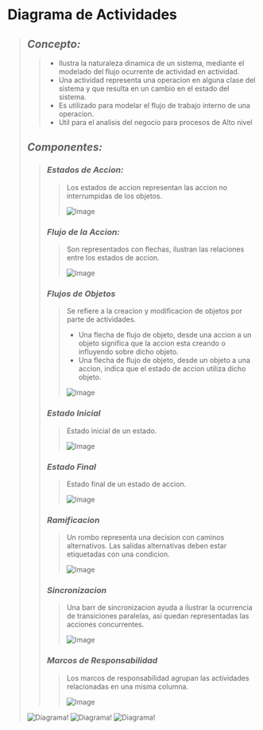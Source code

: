 # Diagrama de Actividades
> ## ***Concepto:***
>> - Ilustra la naturaleza dinamica de un sistema, mediante el modelado del flujo ocurrente de actividad en actividad.
>> - Una actividad representa una operacion en alguna clase del sistema y que resulta en un cambio en el estado del sistema.
>> - Es utilizado para modelar el flujo de trabajo interno de una operacion.
>> - Util para el analisis del negocio para procesos de Alto nivel
>>
> ## ***Componentes:***
>> ### ***Estados de Accion:***
>>> Los estados de accion representan las accion no interrumpidas de los objetos.
>>>
>>> ![Image](/assets/Actividad.PNG)
>>>
>> ### ***Flujo de la Accion:***
>>> Son representados con flechas, ilustran las relaciones entre los estados de accion.
>>>
>>> ![Image](/assets/Flujos-Accion.PNG)
>>>
>> ### ***Flujos de Objetos***
>>> Se refiere a la creacion y modificacion de objetos por parte de actividades.
>>> - Una flecha de flujo de objeto, desde una accion a un objeto significa que la accion esta creando o influyendo sobre dicho objeto.
>>> - Una flecha de flujo de objeto, desde un objeto a una accion, indica que el estado de accion utiliza dicho objeto.
>>>
>>> ![Image](/assets/Flujo-Objetos.PNG)
>>>
>> ### ***Estado Inicial***
>>> Estado inicial de un estado.
>>>
>>> ![Image](/assets/Inicial.PNG)
>>>
>> ### ***Estado Final***
>>> Estado final de un estado de accion.
>>>
>>> ![Image](/assets/Final.PNG)
>>>
>> ### ***Ramificacion***
>>> Un rombo representa una decision con caminos alternativos. Las salidas alternativas deben estar etiquetadas con una condicion.
>>>
>>> ![Image](/assets/Ramificacion.PNG)
>>>
>> ### ***Sincronizacion***
>>> Una barr de sincronizacion ayuda a ilustrar la ocurrencia de transiciones paralelas, asi quedan representadas las acciones concurrentes.
>>>
>>> ![Image](/assets/Sincronizacion.PNG)
>>>
>> ### ***Marcos de Responsabilidad***
>>> Los marcos de responsabilidad agrupan las actividades relacionadas en una misma columna.
>>>
>>> ![Image](/assets/Marcos-Responsabilidad.PNG)
>>>
>
> ![Diagrama!](/assets/Diagrama-Actividades.PNG)
> ![Diagrama!](/assets/Diagrama-Actividades-View.PNG)
> ![Diagrama!](/assets/Diagrama-Actividades-View-Horizontal.PNG)